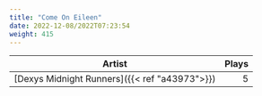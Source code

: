 ```yaml
---
title: "Come On Eileen"
date: 2022-12-08/2022T07:23:54
weight: 415
---
```




 Artist | Plays 
----- | -----:
[Dexys Midnight Runners]({{< ref "a43973">}}) | 5
